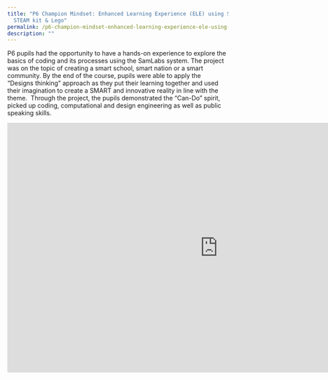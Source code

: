 ```yaml
---
title: "P6 Champion Mindset: Enhanced Learning Experience (ELE) using SAMLABs
  STEAM kit & Lego"
permalink: /p6-champion-mindset-enhanced-learning-experience-ele-using-samlabs-steam-kit-lego/
description: ""
---
```

<p>P6 pupils had the opportunity to have a hands-on experience to explore the basics of coding and its processes using the SamLabs system. The project was on the topic of creating a smart school, smart nation or a smart community. By the end of the course, pupils were able to apply the &ldquo;Designs thinking&rdquo; approach as they put their learning together and used their imagination to create a SMART and innovative reality in line with the theme.&nbsp; Through the project, the pupils demonstrated the &ldquo;Can-Do&rdquo; spirit, picked up coding, computational and design engineering as well as public speaking skills.</p>
<iframe src="https://docs.google.com/presentation/d/e/2PACX-1vQ5UE25ApggY71oRd9M-Zjddbzsp8Tqsu-ZAnrF2USubFXtMgg1CJgxF_sPpaEvI5hCgZ_yLescfDHP/embed?start=false&loop=false&delayms=10000" frameborder="0" width="960" height="569" allowfullscreen="true"></iframe>